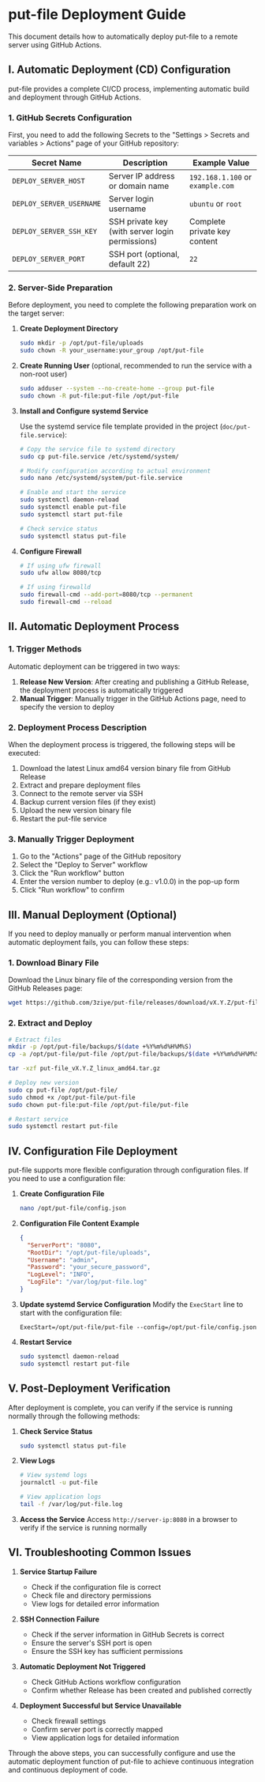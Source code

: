 # put-file Deployment Guide

This document details how to automatically deploy put-file to a remote server using GitHub Actions.

## I. Automatic Deployment (CD) Configuration

put-file provides a complete CI/CD process, implementing automatic build and deployment through GitHub Actions.

### 1. GitHub Secrets Configuration

First, you need to add the following Secrets to the "Settings > Secrets and variables > Actions" page of your GitHub repository:

| Secret Name | Description | Example Value |
|------------|-------------|--------------|
| `DEPLOY_SERVER_HOST` | Server IP address or domain name | `192.168.1.100` or `example.com` |
| `DEPLOY_SERVER_USERNAME` | Server login username | `ubuntu` or `root` |
| `DEPLOY_SERVER_SSH_KEY` | SSH private key (with server login permissions) | Complete private key content |
| `DEPLOY_SERVER_PORT` | SSH port (optional, default 22) | `22` |

### 2. Server-Side Preparation

Before deployment, you need to complete the following preparation work on the target server:

1. **Create Deployment Directory**
   ```bash
   sudo mkdir -p /opt/put-file/uploads
   sudo chown -R your_username:your_group /opt/put-file
   ```

2. **Create Running User** (optional, recommended to run the service with a non-root user)
   ```bash
   sudo adduser --system --no-create-home --group put-file
   sudo chown -R put-file:put-file /opt/put-file
   ```

3. **Install and Configure systemd Service**
   
   Use the systemd service file template provided in the project (`doc/put-file.service`):
   
   ```bash
   # Copy the service file to systemd directory
   sudo cp put-file.service /etc/systemd/system/
   
   # Modify configuration according to actual environment
   sudo nano /etc/systemd/system/put-file.service
   
   # Enable and start the service
   sudo systemctl daemon-reload
   sudo systemctl enable put-file
   sudo systemctl start put-file
   
   # Check service status
   sudo systemctl status put-file
   ```

4. **Configure Firewall**
   ```bash
   # If using ufw firewall
   sudo ufw allow 8080/tcp
   
   # If using firewalld
   sudo firewall-cmd --add-port=8080/tcp --permanent
   sudo firewall-cmd --reload
   ```

## II. Automatic Deployment Process

### 1. Trigger Methods

Automatic deployment can be triggered in two ways:

1. **Release New Version**: After creating and publishing a GitHub Release, the deployment process is automatically triggered
2. **Manual Trigger**: Manually trigger in the GitHub Actions page, need to specify the version to deploy

### 2. Deployment Process Description

When the deployment process is triggered, the following steps will be executed:

1. Download the latest Linux amd64 version binary file from GitHub Release
2. Extract and prepare deployment files
3. Connect to the remote server via SSH
4. Backup current version files (if they exist)
5. Upload the new version binary file
6. Restart the put-file service

### 3. Manually Trigger Deployment

1. Go to the "Actions" page of the GitHub repository
2. Select the "Deploy to Server" workflow
3. Click the "Run workflow" button
4. Enter the version number to deploy (e.g.: v1.0.0) in the pop-up form
5. Click "Run workflow" to confirm

## III. Manual Deployment (Optional)

If you need to deploy manually or perform manual intervention when automatic deployment fails, you can follow these steps:

### 1. Download Binary File

Download the Linux binary file of the corresponding version from the GitHub Releases page:

```bash
wget https://github.com/3ziye/put-file/releases/download/vX.Y.Z/put-file_vX.Y.Z_linux_amd64.tar.gz
```

### 2. Extract and Deploy

```bash
# Extract files
mkdir -p /opt/put-file/backups/$(date +%Y%m%d%H%M%S)
cp -a /opt/put-file/put-file /opt/put-file/backups/$(date +%Y%m%d%H%M%S)/

tar -xzf put-file_vX.Y.Z_linux_amd64.tar.gz

# Deploy new version
sudo cp put-file /opt/put-file/
sudo chmod +x /opt/put-file/put-file
sudo chown put-file:put-file /opt/put-file/put-file

# Restart service
sudo systemctl restart put-file
```

## IV. Configuration File Deployment

put-file supports more flexible configuration through configuration files. If you need to use a configuration file:

1. **Create Configuration File**
   ```bash
   nano /opt/put-file/config.json
   ```

2. **Configuration File Content Example**
   ```json
   {
     "ServerPort": "8080",
     "RootDir": "/opt/put-file/uploads",
     "Username": "admin",
     "Password": "your_secure_password",
     "LogLevel": "INFO",
     "LogFile": "/var/log/put-file.log"
   }
   ```

3. **Update systemd Service Configuration**
   Modify the `ExecStart` line to start with the configuration file:
   ```
   ExecStart=/opt/put-file/put-file --config=/opt/put-file/config.json
   ```

4. **Restart Service**
   ```bash
   sudo systemctl daemon-reload
   sudo systemctl restart put-file
   ```

## V. Post-Deployment Verification

After deployment is complete, you can verify if the service is running normally through the following methods:

1. **Check Service Status**
   ```bash
   sudo systemctl status put-file
   ```

2. **View Logs**
   ```bash
   # View systemd logs
   journalctl -u put-file
   
   # View application logs
   tail -f /var/log/put-file.log
   ```

3. **Access the Service**
   Access `http://server-ip:8080` in a browser to verify if the service is running normally

## VI. Troubleshooting Common Issues

1. **Service Startup Failure**
   - Check if the configuration file is correct
   - Check file and directory permissions
   - View logs for detailed error information

2. **SSH Connection Failure**
   - Check if the server information in GitHub Secrets is correct
   - Ensure the server's SSH port is open
   - Ensure the SSH key has sufficient permissions

3. **Automatic Deployment Not Triggered**
   - Check GitHub Actions workflow configuration
   - Confirm whether Release has been created and published correctly

4. **Deployment Successful but Service Unavailable**
   - Check firewall settings
   - Confirm server port is correctly mapped
   - View application logs for detailed information

Through the above steps, you can successfully configure and use the automatic deployment function of put-file to achieve continuous integration and continuous deployment of code.